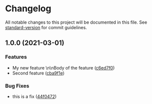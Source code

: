 # Changelog

All notable changes to this project will be documented in this file. See [standard-version](https://github.com/conventional-changelog/standard-version) for commit guidelines.

## 1.0.0 (2021-03-01)


### Features

* My new feature \n\nBody of the feature ([c6ed7f0](https://github.com/Esadruhn/auto_changelog/commit/c6ed7f00e19abddadb300fe6c50d759541bf0ee6))
* Second feature ([cba9f1e](https://github.com/Esadruhn/auto_changelog/commit/cba9f1e3bc2b4312b8ae0c7c9ddb0f9cc5bda31b))


### Bug Fixes

* this is a fix ([44f0472](https://github.com/Esadruhn/auto_changelog/commit/44f047263b55feb1bff1e82c6005c60344c9fcd1))
